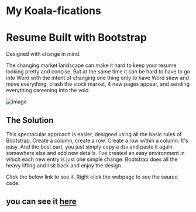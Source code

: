 # My Koala-fications

# Resume Built with Bootstrap

Designed with change in mind. 

The changing market landscape can make it hard to keep your resume looking pretty and concise.
But at the same time it can be hard to have to go into Word with the intent of changing one thing only to have Word skew and move everything, crash the stock market, 4 new pages appear, and sending everything careening into the void.

![image](https://user-images.githubusercontent.com/11879769/62302784-cac6ce80-b42f-11e9-860a-11206f72cba4.png)

## The Solution

This spectacular approach is easier, designed using all the basic rules of Bootstrap.
Create a column, create a row. Create a row within a column. It's easy.
And the best part, you just simply copy a `div` and paste it again somewhere else and add new details.
I've created an easy environment in which each new entry is just one simple change. Bootstrap does all the heavy lifting and I sit back and enjoy the design.

Click the below link to see it. Right click the webpage to see the source code.

## you can see it [here](https://tisaconundrum2.github.io/MyResume/)
